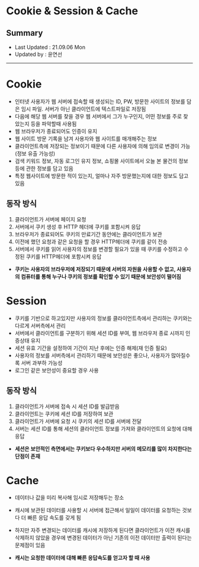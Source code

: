 Cookie & Session & Cache
=================================
## Summary
- Last Updated : 21.09.06 Mon   
- Updated by : 윤연선
-----------------------------------

# Cookie
* 인터넷 사용자가 웹 서버에 접속할 때 생성되는 ID, PW, 방문한 사이트의 정보를 담은 임시 파일. 서버가 아닌 클라이언트에 텍스트파일로 저장됨   
* 다음에 해당 웹 서버를 찾을 경우 웹 서버에서 그가 누구인지, 어떤 정보를 주로 찾았는지 등을 파악할때 사용됨   
* 웹 브라우저가 종료되어도 인증이 유지     
* 웹 사이트 방문 기록을 남겨 사용자와 웹 사이트를 매개해주는 정보   
* 클라이언트측에 저장되는 정보이기 때문에 다른 사용자에 의해 임의로 변경이 가능(정보 유출 가능성)   
* 검색 키워드 정보, 자동 로그인 유지 정보, 쇼핑몰 사이트에서 오늘 본 물건의 정보 등에 관한 정보를 담고 있음   
* 특정 웹사이트에 방문한 적이 있는지, 얼마나 자주 방문했는지에 대한 정보도 담고 있음   

## 동작 방식
1. 클라이언트가 서버에 페이지 요청
2. 서버에서 쿠키 생성 후 HTTP 헤더에 쿠키를 포함시켜 응답
3. 브라우저가 종료되어도 쿠키의 만료기간 동안에는 클라이언트가 보관
3. 이전에 했던 요청과 같은 요청을 할 경우 HTTP헤더에 쿠키를 같이 전송
4. 서버에서 쿠키를 읽어 사용자의 정보를 변경할 필요가 있을 때 쿠키를 수정하고 수정된 쿠키를 HTTP헤더에 포함시켜 응답

* **쿠키는 사용자의 브라우저에 저장되기 때문에 서버의 자원을 사용할 수 없고, 사용자의 컴퓨터를 통해 누구나 쿠키의 정보를 확인할 수 있기 때문에 보안성이 떨어짐**


# Session
* 쿠키를 기반으로 하고있지만 사용자의 정보를 클라이언트측에서 관리하는 쿠키와는 다르게 서버측에서 관리   
* 서버에서 클라이언트를 구분하기 위해 세션 ID를 부여, 웹 브라우저 종료 시까지 인증상태 유지   
* 세션 유효 기간을 설정하여 기간이 지난 후에는 인증 해제(재 인증 필요)   
* 사용자의 정보를 서버측에서 관리하기 때문에 보안성은 좋으나, 사용자가 많아질수록 서버 과부하 가능성   
* 로그인 같은 보안성이 중요할 경우 사용   

## 동작 방식
1. 클라이언트가 서버에 접속 시 세션 ID를 발급받음
2. 클라이언트는 쿠키에 세션 ID를 저장하여 보관
3. 클라이언트가 서버에 요청 시 쿠키의 세션 ID를 서버에 전달
4. 서버는 세션 ID를 통해 세션의 클라이언트 정보를 가져와 클라이언트의 요청에 대해 응답

* **세션은 보안적인 측면에서는 쿠키보다 우수하지만 서버의 메모리를 많이 차지한다는 단점이 존재**


# Cache 
* 데이터나 값을 미리 복사해 임시로 저장해두는 장소   
* 캐시에 보관된 데이터를 사용할 시 서버에 접근해서 일일이 데이터를 요청하는 것보다 더 빠른 응답 속도를 갖게 됨   
* 하지만 자주 변경되는 데이터를 캐시에 저장하게 된다면 클라이언트가 이전 캐시를 삭제하지 않았을 경우에 변경된 데이터가 아닌 기존의 이전 데이터만 출력이 된다는 문제점이 있음   

* **캐시는 요청한 데이터에 대해 빠른 응답속도를 얻고자 할 때 사용**


